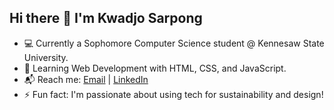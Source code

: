 ## Hi there 👋 I'm Kwadjo Sarpong

- 💻 Currently a Sophomore Computer Science student @ Kennesaw State University.
- 🌱 Learning Web Development with HTML, CSS, and JavaScript.
- 📬 Reach me: [Email](mailto:kwadjosarpong@gmail.com) | [LinkedIn](https://www.linkedin.com/in/kwadjo-sarpong/) 
- ⚡ Fun fact: I'm passionate about using tech for sustainability and design!

<!--
**kwadjosarpong/kwadjosarpong** is a ✨ _special_ ✨ repository because its `README.md` (this file) appears on your GitHub profile.

Here are some ideas to get you started:

- 🔭 I’m currently working on ...
- 🌱 I’m currently learning ...
- 👯 I’m looking to collaborate on ...
- 🤔 I’m looking for help with ...
- 💬 Ask me about ...
- 📫 How to reach me: ...
- 😄 Pronouns: ...
- ⚡ Fun fact: ...
-->

